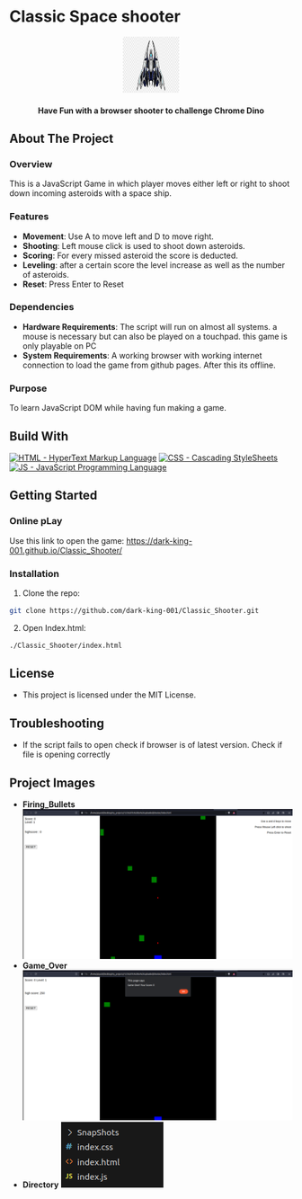# Classic Space shooter
<p align="center">
  <img src="https://github.com/dark-king-001/Classic_Shooter/blob/main/SnapShots/logo.png" height="100px" width="100px" alt="Classic Shooter" />
</p>

<p align="center">
  <h4 align="center">Have Fun with a browser shooter to challenge Chrome Dino</h4>
</p>


## About The Project

### Overview

This is a JavaScript Game in which player moves either left or right to shoot down incoming asteroids with a space ship.

### Features

- **Movement**: Use A to move left and D to move right.
- **Shooting**: Left mouse click is used to shoot down asteroids.
- **Scoring**: For every missed asteroid the score is deducted.
- **Leveling**: after a certain score the level increase as well as the number of asteroids.
- **Reset**: Press Enter to Reset

### Dependencies

- **Hardware Requirements**: The script will run on almost all systems. a mouse is necessary but can also be played on a touchpad. this game is only playable on PC
- **System Requirements**: A working browser with working internet connection to load the game from github pages. After this its offline. 

### Purpose

To learn JavaScript DOM while having fun making a game.

## Build With
[![HTML - HyperText Markup Language](https://img.shields.io/badge/HTML%20-HyperText%20Markup%20Language%20-green?style=flat&logo=HTML)](https://www.w3schools.com/html/)
[![CSS - Cascading StyleSheets](https://img.shields.io/badge/CSS%20-Cascading%20StyleSheets%20-green?style=flat&logo=CSS)](https://www.w3schools.com/css/)
[![JS - JavaScript Programming Language](https://img.shields.io/badge/JS%20-JavaScript%20Programming%20Language%20-green?style=flat&logo=JS)](https://www.w3schools.com/js/)

## Getting Started

### Online pLay
Use this link to open the game: https://dark-king-001.github.io/Classic_Shooter/

### Installation

1. Clone the repo: 
```sh
git clone https://github.com/dark-king-001/Classic_Shooter.git
```
2. Open Index.html:
```sh
./Classic_Shooter/index.html
```

## License
* This project is licensed under the MIT License.

## Troubleshooting
* If the script fails to open check if browser is of latest version. Check if file is opening correctly

## Project Images

- **Firing_Bullets**
  ![Firing Bullets](https://github.com/dark-king-001/Classic_Shooter/blob/main/SnapShots/Firing_Bullets.png)
- **Game_Over**
  ![Game Over](https://github.com/dark-king-001/Classic_Shooter/blob/main/SnapShots/Game_Over.png)
- **Directory**
  ![Directory](https://github.com/dark-king-001/Classic_Shooter/blob/main/SnapShots/Directory.png)
